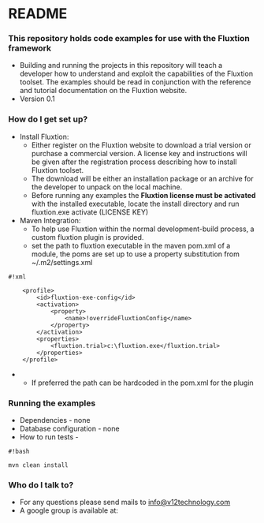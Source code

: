 # README #

### This repository holds code examples for use with the Fluxtion framework ###

* Building and running the projects in this repository will teach a developer how to understand and exploit the capabilities of the Fluxtion toolset. The examples should be read in conjunction with the reference and tutorial documentation on the Fluxtion website.
* Version 0.1

### How do I get set up? ###

* Install Fluxtion:
    * Either register on the Fluxtion website to download a trial version or purchase a commercial version. A license key and instructions will be given after the registration process describing how to install Fluxtion toolset.
    * The download will be either an installation package or an archive for the developer to unpack on the local machine.
    * Before running any examples the **Fluxtion license must be activated** with the installed executable, locate the install directory and run fluxtion.exe activate (LICENSE KEY) 
* Maven Integration:
    * To help use Fluxtion within the normal development-build process, a custom fluxtion plugin is provided.
    * set the path to fluxtion executable in the maven pom.xml of a module, the poms are set up to use a property substitution from ~/.m2/settings.xml 
 

```
#!xml

    <profile>
    	<id>fluxtion-exe-config</id>
    	<activation>
    		<property>
    			<name>!overrideFluxtionConfig</name>
    		</property>
    	</activation>
    	<properties>
    		<fluxtion.trial>c:\fluxtion.exe</fluxtion.trial>
    	</properties>
    </profile>
```
- 
    * If preferred the path can be hardcoded in the pom.xml for the plugin

### Running the examples ###

* Dependencies - none
* Database configuration - none
* How to run tests - 
```
#!bash

mvn clean install 

```


### Who do I talk to? ###

* For any questions please send mails to info@v12technology.com
* A google group is available at: